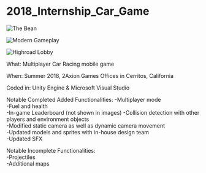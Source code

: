 # 2018_Internship_Car_Game

![The Bean](https://user-images.githubusercontent.com/14877762/55051390-20b6e000-5012-11e9-9c34-19dda8a4c08d.PNG)

![Modern Gameplay](https://user-images.githubusercontent.com/14877762/55051573-0b8e8100-5013-11e9-9f22-d0918ad2630a.PNG)

![Highroad Lobby](https://user-images.githubusercontent.com/14877762/55051651-5c05de80-5013-11e9-8b60-25ea42f0bef1.PNG)

What: Multiplayer Car Racing mobile game

When: Summer 2018, 2Axion Games Offices in Cerritos, California  

Coded in: Unity Engine & Microsoft Visual Studio

Notable Completed Added Functionalities: 
  -Multiplayer mode  
  -Fuel and health  
  -In-game Leaderboard (not shown in images)
  -Collision detection with other players and environment objects  
  -Modified static camera as well as dynamic camera movement  
  -Updated models and sprites with in-house design team  
  -Updated SFX  
 
Notable Incomplete Functionalities:  
  -Projectiles  
  -Additional maps  
  
